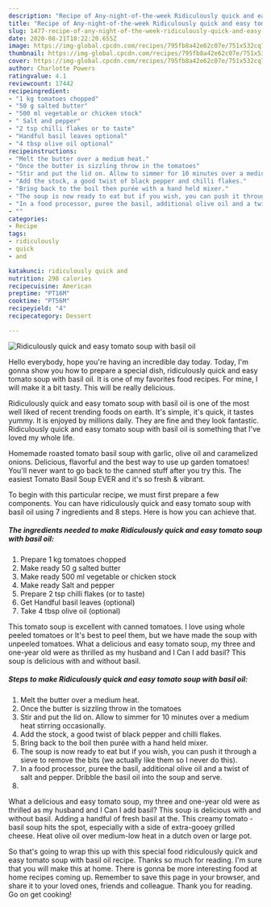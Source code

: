 ```yaml
---
description: "Recipe of Any-night-of-the-week Ridiculously quick and easy tomato soup with basil oil"
title: "Recipe of Any-night-of-the-week Ridiculously quick and easy tomato soup with basil oil"
slug: 1477-recipe-of-any-night-of-the-week-ridiculously-quick-and-easy-tomato-soup-with-basil-oil
date: 2020-08-21T18:22:20.655Z
image: https://img-global.cpcdn.com/recipes/795fb8a42e62c07e/751x532cq70/ridiculously-quick-and-easy-tomato-soup-with-basil-oil-recipe-main-photo.jpg
thumbnail: https://img-global.cpcdn.com/recipes/795fb8a42e62c07e/751x532cq70/ridiculously-quick-and-easy-tomato-soup-with-basil-oil-recipe-main-photo.jpg
cover: https://img-global.cpcdn.com/recipes/795fb8a42e62c07e/751x532cq70/ridiculously-quick-and-easy-tomato-soup-with-basil-oil-recipe-main-photo.jpg
author: Charlotte Powers
ratingvalue: 4.1
reviewcount: 17442
recipeingredient:
- "1 kg tomatoes chopped"
- "50 g salted butter"
- "500 ml vegetable or chicken stock"
- " Salt and pepper"
- "2 tsp chilli flakes or to taste"
- "Handful basil leaves optional"
- "4 tbsp olive oil optional"
recipeinstructions:
- "Melt the butter over a medium heat."
- "Once the butter is sizzling throw in the tomatoes"
- "Stir and put the lid on. Allow to simmer for 10 minutes over a medium heat stirring occasionally."
- "Add the stock, a good twist of black pepper and chilli flakes."
- "Bring back to the boil then purée with a hand held mixer."
- "The soup is now ready to eat but if you wish, you can push it through a sieve to remove the bits (we actually like them so I never do this)."
- "In a food processor, puree the basil, additional olive oil and a twist of salt and pepper. Dribble the basil oil into the soup and serve."
- ""
categories:
- Recipe
tags:
- ridiculously
- quick
- and

katakunci: ridiculously quick and 
nutrition: 298 calories
recipecuisine: American
preptime: "PT16M"
cooktime: "PT56M"
recipeyield: "4"
recipecategory: Dessert

---
```



![Ridiculously quick and easy tomato soup with basil oil](https://img-global.cpcdn.com/recipes/795fb8a42e62c07e/751x532cq70/ridiculously-quick-and-easy-tomato-soup-with-basil-oil-recipe-main-photo.jpg)

Hello everybody, hope you're having an incredible day today. Today, I'm gonna show you how to prepare a special dish, ridiculously quick and easy tomato soup with basil oil. It is one of my favorites food recipes. For mine, I will make it a bit tasty. This will be really delicious.

Ridiculously quick and easy tomato soup with basil oil is one of the most well liked of recent trending foods on earth. It's simple, it's quick, it tastes yummy. It is enjoyed by millions daily. They are fine and they look fantastic. Ridiculously quick and easy tomato soup with basil oil is something that I've loved my whole life.

Homemade roasted tomato basil soup with garlic, olive oil and caramelized onions. Delicious, flavorful and the best way to use up garden tomatoes! You&#39;ll never want to go back to the canned stuff after you try this. The easiest Tomato Basil Soup EVER and it&#39;s so fresh &amp; vibrant.


To begin with this particular recipe, we must first prepare a few components. You can have ridiculously quick and easy tomato soup with basil oil using 7 ingredients and 8 steps. Here is how you can achieve that.

<!--inarticleads1-->

##### The ingredients needed to make Ridiculously quick and easy tomato soup with basil oil:

1. Prepare 1 kg tomatoes chopped
1. Make ready 50 g salted butter
1. Make ready 500 ml vegetable or chicken stock
1. Make ready  Salt and pepper
1. Prepare 2 tsp chilli flakes (or to taste)
1. Get Handful basil leaves (optional)
1. Take 4 tbsp olive oil (optional)


This tomato soup is excellent with canned tomatoes. I love using whole peeled tomatoes or It&#39;s best to peel them, but we have made the soup with unpeeled tomatoes. What a delicious and easy tomato soup, my three and one-year old were as thrilled as my husband and I Can I add basil? This soup is delicious with and without basil. 

<!--inarticleads2-->

##### Steps to make Ridiculously quick and easy tomato soup with basil oil:

1. Melt the butter over a medium heat.
1. Once the butter is sizzling throw in the tomatoes
1. Stir and put the lid on. Allow to simmer for 10 minutes over a medium heat stirring occasionally.
1. Add the stock, a good twist of black pepper and chilli flakes.
1. Bring back to the boil then purée with a hand held mixer.
1. The soup is now ready to eat but if you wish, you can push it through a sieve to remove the bits (we actually like them so I never do this).
1. In a food processor, puree the basil, additional olive oil and a twist of salt and pepper. Dribble the basil oil into the soup and serve.
1. 


What a delicious and easy tomato soup, my three and one-year old were as thrilled as my husband and I Can I add basil? This soup is delicious with and without basil. Adding a handful of fresh basil at the. This creamy tomato - basil soup hits the spot, especially with a side of extra-gooey grilled cheese. Heat olive oil over medium-low heat in a dutch oven or large pot. 

So that's going to wrap this up with this special food ridiculously quick and easy tomato soup with basil oil recipe. Thanks so much for reading. I'm sure that you will make this at home. There is gonna be more interesting food at home recipes coming up. Remember to save this page in your browser, and share it to your loved ones, friends and colleague. Thank you for reading. Go on get cooking!

